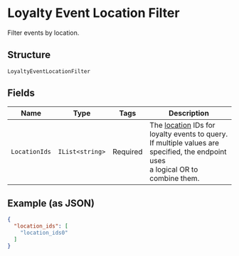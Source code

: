 
# Loyalty Event Location Filter

Filter events by location.

## Structure

`LoyaltyEventLocationFilter`

## Fields

| Name | Type | Tags | Description |
|  --- | --- | --- | --- |
| `LocationIds` | `IList<string>` | Required | The [location](#type-Location) IDs for loyalty events to query.<br>If multiple values are specified, the endpoint uses<br>a logical OR to combine them. |

## Example (as JSON)

```json
{
  "location_ids": [
    "location_ids0"
  ]
}
```

